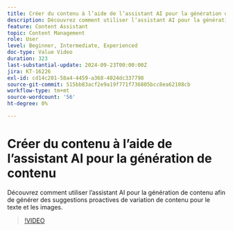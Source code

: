 ```yaml
---
title: Créer du contenu à l’aide de l’assistant AI pour la génération de contenu
description: Découvrez comment utiliser l’assistant AI pour la génération de contenu afin de générer des suggestions proactives de variation de contenu pour le texte et les images.
feature: Content Assistant
topic: Content Management
role: User
level: Beginner, Intermediate, Experienced
doc-type: Value Video
duration: 323
last-substantial-update: 2024-09-23T00:00:00Z
jira: KT-16226
exl-id: cd14c201-58a4-4459-a368-4024dc337798
source-git-commit: 515bb83acf2e9a19f771f736805bcc8ea62108cb
workflow-type: tm+mt
source-wordcount: '56'
ht-degree: 0%

---
```


# Créer du contenu à l’aide de l’assistant AI pour la génération de contenu

Découvrez comment utiliser l’assistant AI pour la génération de contenu afin de générer des suggestions proactives de variation de contenu pour le texte et les images.

>[!VIDEO](https://video.tv.adobe.com/v/3434635/?learn=on)
